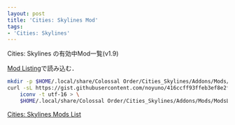 ```yaml
---
layout: post
title: 'Cities: Skylines Mod'
tags:
- 'Cities: Skylines'
---
```


Cities: Skylines の有効中Mod一覧(v1.9)

[Mod Listing](https://steamcommunity.com/sharedfiles/filedetails/?id=588691634)で読み込む．

~~~bash
mkdir -p $HOME/.local/share/Colossal Order/Cities_Skylines/Addons/Mods/ModsList/ModsList_savefiles
curl -sL https://gist.githubusercontent.com/noyuno/416ccff93ffeb3ef8e2f2469133642f3/raw/81e1ed797435a5f0ff35fb6a8eb24437acbd1c83/modslist.xml | \
    iconv -t utf-16 > \
    $HOME/.local/share/Colossal Order/Cities_Skylines/Addons/Mods/ModsList/ModsList_savefiles/v1.xml
~~~
[Cities: Skylines Mods List](https://gist.github.com/noyuno/416ccff93ffeb3ef8e2f2469133642f3)

